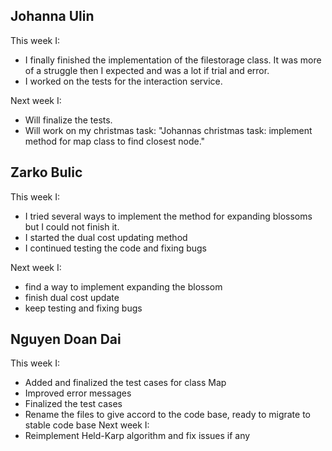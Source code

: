 ## Johanna Ulin
This week I:
- I finally finished the implementation of the filestorage class. It was more of a struggle then I expected and was a lot if trial and error.
- I worked on the tests for the interaction service.


Next week I:
- Will finalize the tests.
- Will work on my christmas task: "Johannas christmas task: implement method for map class to find closest node."

## Zarko Bulic
This week I:
- I tried several ways to implement the method for expanding blossoms but I could not finish it.
- I started the dual cost updating method
- I continued testing the code and fixing bugs 

Next week I:
- find a way to implement expanding the blossom
- finish dual cost update
- keep testing and fixing bugs

## Nguyen Doan Dai
This week I:
- Added and finalized the test cases for class Map
- Improved error messages
- Finalized the test cases
- Rename the files to give accord to the code base, ready to migrate to stable code base
Next week I:
- Reimplement Held-Karp algorithm and fix issues if any